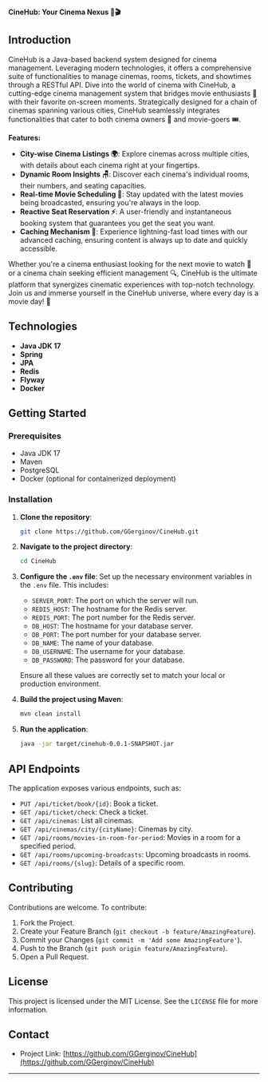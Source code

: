 **CineHub: Your Cinema Nexus 🍿🎬**

## Introduction
CineHub is a Java-based backend system designed for cinema management. Leveraging modern technologies, it offers a comprehensive suite of functionalities to manage cinemas, rooms, tickets, and showtimes through a RESTful API.
Dive into the world of cinema with CineHub, a cutting-edge cinema management system that bridges movie enthusiasts 🎥 with their favorite on-screen moments. Strategically designed for a chain of cinemas spanning various cities, CineHub seamlessly integrates functionalities that cater to both cinema owners 🏢 and movie-goers 🎟️.

**Features:**
- **City-wise Cinema Listings 🌍**: Explore cinemas across multiple cities, with details about each cinema right at your fingertips.
- **Dynamic Room Insights 🪑**: Discover each cinema's individual rooms, their numbers, and seating capacities.
- **Real-time Movie Scheduling 📅**: Stay updated with the latest movies being broadcasted, ensuring you're always in the loop.
- **Reactive Seat Reservation ⚡**: A user-friendly and instantaneous booking system that guarantees you get the seat you want.
- **Caching Mechanism 🚀**: Experience lightning-fast load times with our advanced caching, ensuring content is always up to date and quickly accessible.

Whether you're a cinema enthusiast looking for the next movie to watch 🍿 or a cinema chain seeking efficient management 🔍, CineHub is the ultimate platform that synergizes cinematic experiences with top-notch technology. Join us and immerse yourself in the CineHub universe, where every day is a movie day! 🌟

## Technologies
- **Java JDK 17**
- **Spring**
- **JPA**
- **Redis**
- **Flyway**
- **Docker**

## Getting Started

### Prerequisites
- Java JDK 17
- Maven
- PostgreSQL
- Docker (optional for containerized deployment)

### Installation
1. **Clone the repository**:
   ```bash
   git clone https://github.com/GGerginov/CineHub.git
   ```
2. **Navigate to the project directory**:
   ```bash
   cd CineHub
   ```
3. **Configure the `.env` file**: Set up the necessary environment variables in the `.env` file. This includes:
   - `SERVER_PORT`: The port on which the server will run.
   - `REDIS_HOST`: The hostname for the Redis server.
   - `REDIS_PORT`: The port number for the Redis server.
   - `DB_HOST`: The hostname for your database server.
   - `DB_PORT`: The port number for your database server.
   - `DB_NAME`: The name of your database.
   - `DB_USERNAME`: The username for your database.
   - `DB_PASSWORD`: The password for your database.
   
   Ensure all these values are correctly set to match your local or production environment.
4. **Build the project using Maven**:
   ```bash
   mvn clean install
   ```
5. **Run the application**:
   ```bash
   java -jar target/cinehub-0.0.1-SNAPSHOT.jar
   ```

## API Endpoints
The application exposes various endpoints, such as:

- `PUT /api/ticket/book/{id}`: Book a ticket.
- `GET /api/ticket/check`: Check a ticket.
- `GET /api/cinemas`: List all cinemas.
- `GET /api/cinemas/city/{cityName}`: Cinemas by city.
- `GET /api/rooms/movies-in-room-for-period`: Movies in a room for a specified period.
- `GET /api/rooms/upcoming-broadcasts`: Upcoming broadcasts in rooms.
- `GET /api/rooms/{slug}`: Details of a specific room.

## Contributing
Contributions are welcome. To contribute:

1. Fork the Project.
2. Create your Feature Branch (`git checkout -b feature/AmazingFeature`).
3. Commit your Changes (`git commit -m 'Add some AmazingFeature'`).
4. Push to the Branch (`git push origin feature/AmazingFeature`).
5. Open a Pull Request.

## License
This project is licensed under the MIT License. See the `LICENSE` file for more information.

## Contact
- Project Link: [https://github.com/GGerginov/CineHub](https://github.com/GGerginov/CineHub)

---
